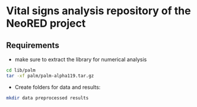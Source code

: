 # Vital signs analysis repository of the NeoRED project

## Requirements
- make sure to extract the library for numerical analysis
```bash
cd lib/palm
tar -xf palm/palm-alpha119.tar.gz
```

- Create folders for data and results:
```bash
mkdir data preprocessed results
```
